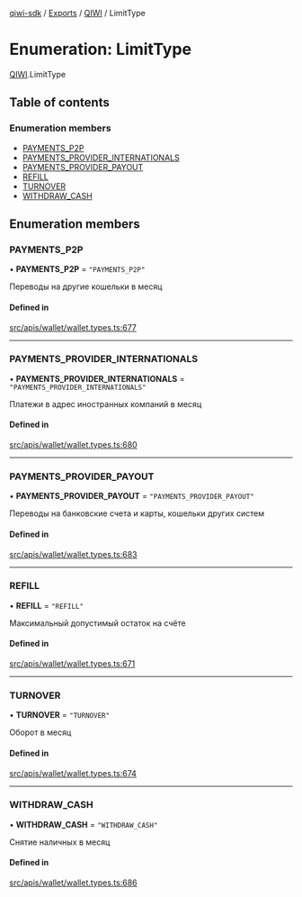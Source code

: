 [qiwi-sdk](../README.md) / [Exports](../modules.md) / [QIWI](../modules/QIWI.md) / LimitType

# Enumeration: LimitType

[QIWI](../modules/QIWI.md).LimitType

## Table of contents

### Enumeration members

- [PAYMENTS\_P2P](QIWI.LimitType.md#payments_p2p)
- [PAYMENTS\_PROVIDER\_INTERNATIONALS](QIWI.LimitType.md#payments_provider_internationals)
- [PAYMENTS\_PROVIDER\_PAYOUT](QIWI.LimitType.md#payments_provider_payout)
- [REFILL](QIWI.LimitType.md#refill)
- [TURNOVER](QIWI.LimitType.md#turnover)
- [WITHDRAW\_CASH](QIWI.LimitType.md#withdraw_cash)

## Enumeration members

### PAYMENTS\_P2P

• **PAYMENTS\_P2P** = `"PAYMENTS_P2P"`

Переводы на другие кошельки в месяц

#### Defined in

[src/apis/wallet/wallet.types.ts:677](https://github.com/AlexXanderGrib/node-qiwi-sdk/blob/52e2fc4/src/apis/wallet/wallet.types.ts#L677)

___

### PAYMENTS\_PROVIDER\_INTERNATIONALS

• **PAYMENTS\_PROVIDER\_INTERNATIONALS** = `"PAYMENTS_PROVIDER_INTERNATIONALS"`

Платежи в адрес иностранных компаний в месяц

#### Defined in

[src/apis/wallet/wallet.types.ts:680](https://github.com/AlexXanderGrib/node-qiwi-sdk/blob/52e2fc4/src/apis/wallet/wallet.types.ts#L680)

___

### PAYMENTS\_PROVIDER\_PAYOUT

• **PAYMENTS\_PROVIDER\_PAYOUT** = `"PAYMENTS_PROVIDER_PAYOUT"`

Переводы на банковские счета и карты, кошельки других систем

#### Defined in

[src/apis/wallet/wallet.types.ts:683](https://github.com/AlexXanderGrib/node-qiwi-sdk/blob/52e2fc4/src/apis/wallet/wallet.types.ts#L683)

___

### REFILL

• **REFILL** = `"REFILL"`

Максимальный допустимый остаток на счёте

#### Defined in

[src/apis/wallet/wallet.types.ts:671](https://github.com/AlexXanderGrib/node-qiwi-sdk/blob/52e2fc4/src/apis/wallet/wallet.types.ts#L671)

___

### TURNOVER

• **TURNOVER** = `"TURNOVER"`

Оборот в месяц

#### Defined in

[src/apis/wallet/wallet.types.ts:674](https://github.com/AlexXanderGrib/node-qiwi-sdk/blob/52e2fc4/src/apis/wallet/wallet.types.ts#L674)

___

### WITHDRAW\_CASH

• **WITHDRAW\_CASH** = `"WITHDRAW_CASH"`

Снятие наличных в месяц

#### Defined in

[src/apis/wallet/wallet.types.ts:686](https://github.com/AlexXanderGrib/node-qiwi-sdk/blob/52e2fc4/src/apis/wallet/wallet.types.ts#L686)
